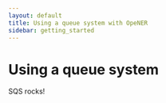 ```yaml
---
layout: default
title: Using a queue system with OpeNER
sidebar: getting_started
---
```


# Using a queue system

SQS rocks!

